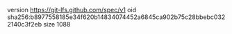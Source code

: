 version https://git-lfs.github.com/spec/v1
oid sha256:b8977558185e34f620b14834074452a6845ca902b75c28bbebc0322140c3f2eb
size 1088
